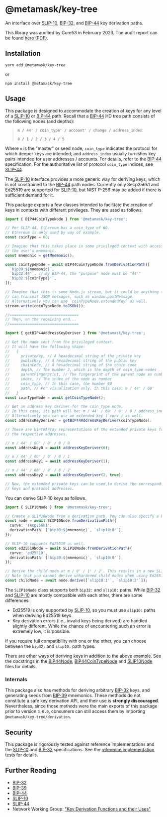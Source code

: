 # @metamask/key-tree

An interface over [SLIP-10], [BIP-32], and [BIP-44] key derivation paths.

This library was audited by Cure53 in February 2023. The audit report can be found [here (PDF)](./audits/Cure53-2023-02.pdf).

## Installation

`yarn add @metamask/key-tree`

or

`npm install @metamask/key-tree`

## Usage

This package is designed to accommodate the creation of keys for any level of a [SLIP-10] or [BIP-44] path.
Recall that a [BIP-44] HD tree path consists of the following nodes (and depths):

> `m / 44' / coin_type' / account' / change / address_index`
>
> `0 / 1 / 2 / 3 / 4 / 5`

Where `m` is the "master" or seed node, `coin_type` indicates the protocol for which deeper keys are intended,
and `address_index` usually furnishes key pairs intended for user addresses / accounts.
For details, refer to the [BIP-44] specification.
For the authoritative list of protocol `coin_type` indices, see [SLIP-44].

The [SLIP-10] interface provides a more generic way for deriving keys, which is not constrained to the [BIP-44] path
nodes. Currently only Secp256k1 and Ed25519 are supported for [SLIP-10], but NIST P-256 may be added if there is
sufficient demand for it.

This package exports a few classes intended to facilitate the creation of keys in contexts with different privileges.
They are used as follows.

```typescript
import { BIP44CoinTypeNode } from '@metamask/key-tree';

// Per SLIP-44, Ethereum has a coin_type of 60.
// Ethereum is only used by way of example.
const coinType = 60;

// Imagine that this takes place in some privileged context with access to
// the user's mnemonic.
const mnemonic = getMnemonic();

const coinTypeNode = await BIP44CoinTypeNode.fromDerivationPath([
  `bip39:${mnemonic}`,
  `bip32:44'`, // By BIP-44, the "purpose" node must be "44'"
  `bip32:${coinType}'`,
]);

// Imagine that this is some Node.js stream, but it could be anything that
// can transmit JSON messages, such as window.postMessage.
// Alternatively you can use `coinTypeNode.extendedKey` as well.
stream.write(coinTypeNode.toJSON());

//===============================
// Then, on the receiving end...
//===============================

import { getBIP44AddressKeyDeriver } from '@metamask/key-tree';

// Get the node sent from the privileged context.
// It will have the following shape:
//   {
//     privateKey, // A hexadecimal string of the private key
//     publicKey, // A hexadecimal string of the public key
//     chainCode, // A hexadecimal string of the chain code
//     depth, // The number 2, which is the depth of coin_type nodes
//     parentFingerprint, // The fingerprint of the parent node as number
//     index, // The index of the node as number
//     coin_type, // In this case, the number 60
//     path, // For visualization only. In this case: m / 44' / 60'
//   }
const coinTypeNode = await getCoinTypeNode();

// Get an address key deriver for the coin_type node.
// In this case, its path will be: m / 44' / 60' / 0' / 0 / address_index
// Alternatively you can use an extended key (`xprv`) as well.
const addressKeyDeriver = getBIP44AddressKeyDeriver(coinTypeNode);

// These are Uint8Array representations of the extended private keys for
// the respective addresses.

// m / 44' / 60' / 0' / 0 / 0
const addressKey0 = await addressKeyDeriver(0);

// m / 44' / 60' / 0' / 0 / 1
const addressKey1 = await addressKeyDeriver(1);

// m / 44' / 60' / 0' / 0 / 2'
const addressKey2 = await addressKeyDeriver(2, true);

// Now, the extended private keys can be used to derive the corresponding public
// keys and protocol addresses.
```

You can derive SLIP-10 keys as follows.

```typescript
import { SLIP10Node } from '@metamask/key-tree';

// Create a SLIP10Node from a derivation path. You can also specify a key and depth instead.
const node = await SLIP10Node.fromDerivationPath({
  curve: 'secp256k1',
  derivationPath: [`bip39:${mnemonic}`, `slip10:0'`],
});

// SLIP-10 supports Ed25519 as well.
const ed25519Node = await SLIP10Node.fromDerivationPath({
  curve: 'ed25519',
  derivationPath: [`bip39:${mnemonic}`, `slip10:0'`],
});

// Derive the child node at m / 0' / 1' / 2'. This results in a new SLIP10Node.
// Note that you cannot derive unhardened child nodes when using Ed25519.
const childNode = await node.derive([`slip10:1'`, `slip10:2'`]);
```

The `SLIP10Node` class supports both `bip32:` and `slip10:` paths. While [BIP-32] and [SLIP-10] are mostly compatible with
each other, there are some differences:

- Ed25519 is only supported by [SLIP-10], so you must use `slip10:` paths when deriving Ed25519 keys.
- Key derivation errors (i.e., invalid keys being derived) are handled slightly different. While the chance of
  encountering such an error is extremely low, it is possible.

If you require full compatibility with one or the other, you can choose between the `bip32:` and `slip10:` path types.

There are other ways of deriving keys in addition to the above example.
See the docstrings in the [BIP44Node](./src/BIP44Node.ts), [BIP44CoinTypeNode](./src/BIP44CoinTypeNode.ts) and
[SLIP10Node](./src/SLIP10Node.ts) files for details.

### Internals

This package also has methods for deriving arbitrary [BIP-32] keys, and generating seeds from [BIP-39] mnemonics.
These methods do not constitute a safe key derivation API, and their use is **strongly discouraged**.
Nevertheless, since those methods were the main exports of this package prior to version `3.0.0`, consumers can
still access them by importing `@metamask/key-tree/derivation`.

## Security

This package is rigorously tested against reference implementations and the [SLIP-10] and [BIP-32] specifications.
See the [reference implementation tests](./test/reference-implementations.test.ts) for details.

## Further Reading

- [BIP-32]
- [BIP-39]
- [BIP-44]
- [SLIP-10]
- [SLIP-44]
- Network Working Group: ["Key Derivation Functions and their Uses"](https://trac.tools.ietf.org/html/draft-irtf-cfrg-kdf-uses-00)

[bip-32]: https://github.com/bitcoin/bips/blob/master/bip-0032.mediawiki
[bip-39]: https://github.com/bitcoin/bips/blob/master/bip-0039.mediawiki
[bip-44]: https://github.com/bitcoin/bips/blob/master/bip-0044.mediawiki
[slip-10]: https://github.com/satoshilabs/slips/blob/master/slip-0010.md
[slip-44]: https://github.com/satoshilabs/slips/blob/master/slip-0044.md
